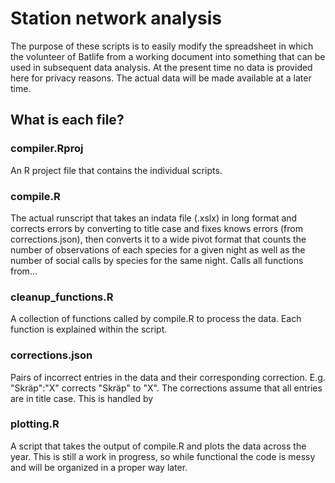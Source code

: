 # Station network analysis
The purpose of these scripts is to easily modify the spreadsheet in which the volunteer of Batlife from a working document into something that can be used in subsequent data analysis. At the present time no data is provided here for privacy reasons. The actual data will be made available at a later time.

## What is each file?

### compiler.Rproj
An R project file that contains the individual scripts.

### compile.R
The actual runscript that takes an indata file (.xslx) in long format and corrects  errors by converting to title case and fixes knows errors (from corrections.json), then converts it to a wide pivot format that counts the number of observations of each species for a given night as well as the number of social calls by species for the same night.
Calls all functions from...

### cleanup_functions.R
A collection of functions called by compile.R to process the data. Each function is explained within the script.

### corrections.json
Pairs of incorrect entries in the data and their corresponding correction. E.g. "Skräp":"X" corrects "Skräp" to "X". The corrections assume that all entries are in title case. This is handled by

### plotting.R
A script that takes the output of compile.R and plots the data across the year. This is still a work in progress, so while functional the code is messy and will be organized in a proper way later.


